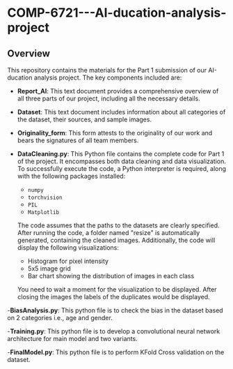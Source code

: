 # COMP-6721---AI-ducation-analysis-project
## Overview
This repository contains the materials for the Part 1 submission of our AI-ducation analysis project. The key components included are:

- **Report_AI**: This text document provides a comprehensive overview of all three parts of our project, including all the necessary details.

- **Dataset**: This text document includes information about all categories of the dataset, their sources, and sample images.

- **Originality_form**: This form attests to the originality of our work and bears the signatures of all team members.

- **DataCleaning.py**: This Python file contains the complete code for Part 1 of the project. It encompasses both data cleaning and data visualization. To successfully execute the code, a Python interpreter is required, along with the following packages installed:
  - `numpy`
  - `torchvision`
  - `PIL`
  - `Matplotlib`

  The code assumes that the paths to the datasets are clearly specified. After running the code, a folder named "resize" is automatically generated, containing the cleaned images. Additionally, the code will display the following visualizations:
  - Histogram for pixel intensity
  - 5x5 image grid
  - Bar chart showing the distribution of images in each class

  You need to wait a moment for the visualization to be displayed. After closing the images the labels of the duplicates would be displayed.

-**BiasAnalysis.py**: This python file is to check the bias in the dataset based on 2 categories i.e., age and gender.

-**Training.py**: This python file is to develop a convolutional neural network architecture for main model and two variants.

-**FinalModel.py**: This python file is to perform KFold Cross validation on the dataset.

